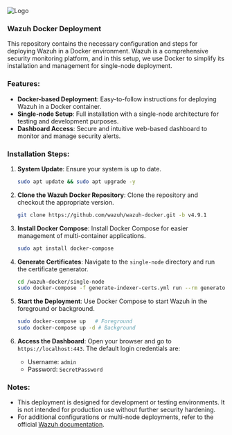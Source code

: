 ![Logo](https://cdn.brandfetch.io/idGBqJSmMa/w/820/h/171/theme/dark/logo.png?c=1bfwsmEH20zzEfSNTed)
### **Wazuh Docker Deployment**

This repository contains the necessary configuration and steps for deploying Wazuh in a Docker environment. Wazuh is a comprehensive security monitoring platform, and in this setup, we use Docker to simplify its installation and management for single-node deployment.

### **Features:**

- **Docker-based Deployment**: Easy-to-follow instructions for deploying Wazuh in a Docker container.
- **Single-node Setup**: Full installation with a single-node architecture for testing and development purposes.
- **Dashboard Access**: Secure and intuitive web-based dashboard to monitor and manage security alerts.

### **Installation Steps:**

1. **System Update**: Ensure your system is up to date.
    
    ```bash
    sudo apt update && sudo apt upgrade -y
    ```
    
2. **Clone the Wazuh Docker Repository**:
Clone the repository and checkout the appropriate version.
    
    ```bash
    git clone https://github.com/wazuh/wazuh-docker.git -b v4.9.1
    ```
    
3. **Install Docker Compose**:
Install Docker Compose for easier management of multi-container applications.
    
    ```bash
    sudo apt install docker-compose
    ```
    
4. **Generate Certificates**:
Navigate to the `single-node` directory and run the certificate generator.
    
    ```bash
    cd /wazuh-docker/single-node
    sudo docker-compose -f generate-indexer-certs.yml run --rm generator
    ```
    
5. **Start the Deployment**:
Use Docker Compose to start Wazuh in the foreground or background.
    
    ```bash
    sudo docker-compose up   # Foreground
    sudo docker-compose up -d # Background
    ```
    
6. **Access the Dashboard**:
Open your browser and go to `https://localhost:443`. The default login credentials are:
    - Username: `admin`
    - Password: `SecretPassword`

### **Notes**:

- This deployment is designed for development or testing environments. It is not intended for production use without further security hardening.
- For additional configurations or multi-node deployments, refer to the official [Wazuh documentation](https://wazuh.com/).
